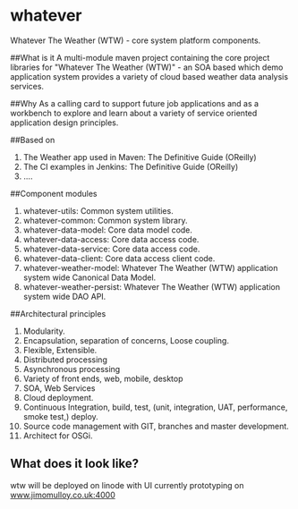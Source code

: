 whatever
========
Whatever The Weather (WTW) - core system platform components.

##What is it
A multi-module maven project containing the core project libraries for "Whatever The Weather (WTW)" - an SOA based which demo application system provides a variety of cloud based weather data analysis services.

##Why
As a calling card to support future job applications and as a workbench to explore and learn about a variety of service oriented application design principles.

##Based on
1. The Weather app used in Maven: The Definitive Guide (OReilly)
2. The CI examples in Jenkins: The Definitive Guide (OReilly)
3. ....

##Component modules
1. whatever-utils: Common system utilities. 
2. whatever-common: Common system library.
3. whatever-data-model: Core data model code.
4. whatever-data-access: Core data access code.
5. whatever-data-service: Core data access code.
6. whatever-data-client: Core data access client code.
7. whatever-weather-model: Whatever The Weather (WTW) application system wide Canonical Data Model. 
8. whatever-weather-persist: Whatever The Weather (WTW) application system wide DAO API. 

##Architectural principles
1. Modularity.
2. Encapsulation, separation of concerns, Loose coupling.
3. Flexible, Extensible.
4. Distributed processing
5. Asynchronous processing
6. Variety of front ends, web, mobile, desktop
7. SOA, Web Services
8. Cloud deployment.
9. Continuous Integration, build, test, (unit, integration, UAT, performance, smoke test,) deploy.
10. Source code management with GIT, branches and master development.
11. Architect for OSGi.

## What does it look like?
wtw will be deployed on linode with UI currently prototyping on www.jimomulloy.co.uk:4000


